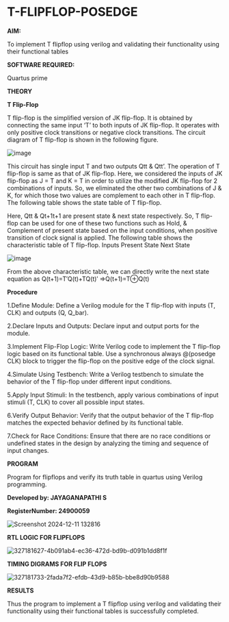# T-FLIPFLOP-POSEDGE

**AIM:**

To implement  T flipflop using verilog and validating their functionality using their functional tables

**SOFTWARE REQUIRED:**

Quartus prime

**THEORY**

**T Flip-Flop**

T flip-flop is the simplified version of JK flip-flop. It is obtained by connecting the same input ‘T’ to both inputs of JK flip-flop. It operates with only positive clock transitions or negative clock transitions. The circuit diagram of T flip-flop is shown in the following figure.

![image](https://github.com/naavaneetha/T-FLIPFLOP-POSEDGE/assets/154305477/458a68fe-2d08-4a9d-ac4f-7ae0480ce0bd)

 
This circuit has single input T and two outputs Qtt & Qtt’. The operation of T flip-flop is same as that of JK flip-flop. Here, we considered the inputs of JK flip-flop as J = T and K = T in order to utilize the modified JK flip-flop for 2 combinations of inputs. So, we eliminated the other two combinations of J & K, for which those two values are complement to each other in T flip-flop. The following table shows the state table of T flip-flop.

Here, Qtt & Qt+1t+1 are present state & next state respectively. So, T flip-flop can be used for one of these two functions such as Hold, & Complement of present state based on the input conditions, when positive transition of clock signal is applied. The following table shows the characteristic table of T flip-flop. Inputs Present State Next State

![image](https://github.com/naavaneetha/T-FLIPFLOP-POSEDGE/assets/154305477/cdd7fb32-539f-4b66-bb8d-f305a153c886)

 
From the above characteristic table, we can directly write the next state equation as Q(t+1)=T′Q(t)+TQ(t)′ ⇒Q(t+1)=T⊕Q(t)

**Procedure**


1.Define Module: Define a Verilog module for the T flip-flop with inputs (T, CLK) and outputs (Q, Q_bar).


2.Declare Inputs and Outputs: Declare input and output ports for the module.


3.Implement Flip-Flop Logic: Write Verilog code to implement the T flip-flop logic based on its functional table. Use a synchronous always @(posedge CLK) block to trigger the flip-flop on the positive edge of the clock signal.


4.Simulate Using Testbench: Write a Verilog testbench to simulate the behavior of the T flip-flop under different input conditions.


5.Apply Input Stimuli: In the testbench, apply various combinations of input stimuli (T, CLK) to cover all possible input states.


6.Verify Output Behavior: Verify that the output behavior of the T flip-flop matches the expected behavior defined by its functional table.


7.Check for Race Conditions: Ensure that there are no race conditions or undefined states in the design by analyzing the timing and sequence of input changes.


**PROGRAM**

Program for flipflops and verify its truth table in quartus using Verilog programming.


**Developed by: JAYAGANAPATHI S**


**RegisterNumber: 24900059**


![Screenshot 2024-12-11 132816](https://github.com/user-attachments/assets/0b1ff455-a1e2-42f9-bf11-2b4d0bbb86f1)


**RTL LOGIC FOR FLIPFLOPS**


![327181627-4b091ab4-ec36-472d-bd9b-d091b1dd8f1f](https://github.com/user-attachments/assets/edd8d5f2-406a-45c8-b8b3-8427bf57b32d)

**TIMING DIGRAMS FOR FLIP FLOPS**


![327181733-2fada7f2-efdb-43d9-b85b-bbe8d90b9588](https://github.com/user-attachments/assets/efe59e68-e263-487a-b167-13a968291256)


**RESULTS**


Thus the program to implement a T flipflop using verilog and validating their functionality using their functional tables is successfully completed.
